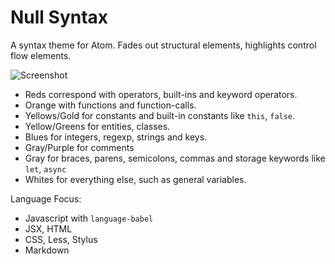 # Null Syntax

A syntax theme for Atom. Fades out structural elements, highlights control flow elements.

![Screenshot](http://i.imgur.com/GOyYFou.png)

- Reds correspond with operators, built-ins and keyword operators.
- Orange with functions and function-calls.
- Yellows/Gold for constants and built-in constants like `this`, `false`.
- Yellow/Greens for entities, classes.
- Blues for integers, regexp, strings and keys.
- Gray/Purple for comments
- Gray for braces, parens, semicolons, commas and storage keywords like `let`, `async`
- Whites for everything else, such as general variables.

Language Focus:
- Javascript with `language-babel`
- JSX, HTML
- CSS, Less, Stylus
- Markdown
